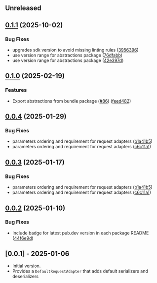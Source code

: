 ## Unreleased

## [0.1.1](https://github.com/microsoft/kiota-dart/compare/microsoft_kiota_bundle-v0.1.0...microsoft_kiota_bundle-v0.1.1) (2025-10-02)


### Bug Fixes

* upgrades sdk version to avoid missing linting rules ([3956396](https://github.com/microsoft/kiota-dart/commit/3956396914955a24cd85bedb4361662c87bf365b))
* use version range for abstractions package ([76dfabb](https://github.com/microsoft/kiota-dart/commit/76dfabb7138531323557a827a6575110f3a4a2d7))
* use version range for abstractions package ([42e397d](https://github.com/microsoft/kiota-dart/commit/42e397dce1c8989434ebcdf391023b3f67f10801))

## [0.1.0](https://github.com/microsoft/kiota-dart/compare/microsoft_kiota_bundle-v0.0.4...microsoft_kiota_bundle-v0.1.0) (2025-02-19)


### Features

* Export abstractions from bundle package ([#86](https://github.com/microsoft/kiota-dart/issues/86)) ([feed482](https://github.com/microsoft/kiota-dart/commit/feed482eab9201bcebbe5522d2c56c7e4ea7af50))

## [0.0.4](https://github.com/microsoft/kiota-dart/compare/microsoft_kiota_bundle-v0.0.3...microsoft_kiota_bundle-v0.0.4) (2025-01-29)


### Bug Fixes

* parameters ordering and requirement for request adapters ([b1a41b5](https://github.com/microsoft/kiota-dart/commit/b1a41b5d3e4c64655ae7b759aee00ed21ff6d8b7))
* parameters ordering and requirement for request adapters ([c6c11a1](https://github.com/microsoft/kiota-dart/commit/c6c11a17ec35c7a51fef6f234b06e6f6c9f44807))

## [0.0.3](https://github.com/microsoft/kiota-dart/compare/microsoft_kiota_bundle-v0.0.2...microsoft_kiota_bundle-v0.0.3) (2025-01-17)


### Bug Fixes

* parameters ordering and requirement for request adapters ([b1a41b5](https://github.com/microsoft/kiota-dart/commit/b1a41b5d3e4c64655ae7b759aee00ed21ff6d8b7))
* parameters ordering and requirement for request adapters ([c6c11a1](https://github.com/microsoft/kiota-dart/commit/c6c11a17ec35c7a51fef6f234b06e6f6c9f44807))

## [0.0.2](https://github.com/microsoft/kiota-dart/compare/microsoft_kiota_bundle-v0.0.1...microsoft_kiota_bundle-v0.0.2) (2025-01-10)


### Bug Fixes

* Include badge for latest pub.dev version in each package README ([44f6e9d](https://github.com/microsoft/kiota-dart/commit/44f6e9ddd486b70ca8e18a1a41df85d641f9561c))

## [0.0.1] - 2025-01-06

- Initial version.
- Provides a `DefaultRequestAdapter` that adds default serializers and deserializers
